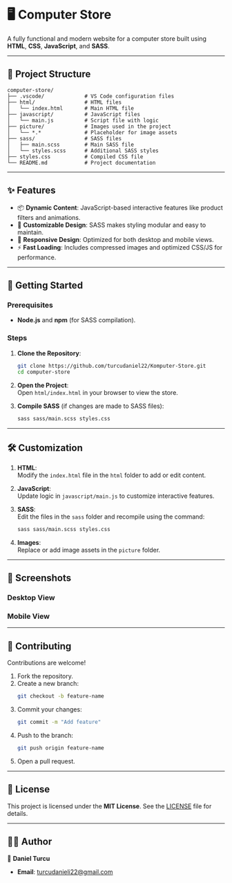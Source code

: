 
# 🖥️ Computer Store  

A fully functional and modern website for a computer store built using **HTML**, **CSS**, **JavaScript**, and **SASS**.  

---

## 📂 Project Structure  

```plaintext
computer-store/
├── .vscode/             # VS Code configuration files
├── html/                # HTML files
│   └── index.html       # Main HTML file
├── javascript/          # JavaScript files
│   └── main.js          # Script file with logic
├── picture/             # Images used in the project
│   └── *.*              # Placeholder for image assets
├── sass/                # SASS files
│   ├── main.scss        # Main SASS file
│   └── styles.scss      # Additional SASS styles
├── styles.css           # Compiled CSS file
└── README.md            # Project documentation
```

---

## ✨ Features  

- 📦 **Dynamic Content**: JavaScript-based interactive features like product filters and animations.  
- 🎨 **Customizable Design**: SASS makes styling modular and easy to maintain.  
- 📱 **Responsive Design**: Optimized for both desktop and mobile views.  
- ⚡ **Fast Loading**: Includes compressed images and optimized CSS/JS for performance.  

---

## 🚀 Getting Started  

### Prerequisites  

- **Node.js** and **npm** (for SASS compilation).  

### Steps  

1. **Clone the Repository**:  
   ```bash
   git clone https://github.com/turcudaniel22/Komputer-Store.git
   cd computer-store
   ```

2. **Open the Project**:  
   Open `html/index.html` in your browser to view the store.  

3. **Compile SASS** (if changes are made to SASS files):  
   ```bash
   sass sass/main.scss styles.css
   ```

---

## 🛠 Customization  

1. **HTML**:  
   Modify the `index.html` file in the `html` folder to add or edit content.  

2. **JavaScript**:  
   Update logic in `javascript/main.js` to customize interactive features.  

3. **SASS**:  
   Edit the files in the `sass` folder and recompile using the command:  
   ```bash
   sass sass/main.scss styles.css
   ```

4. **Images**:  
   Replace or add image assets in the `picture` folder.  

---

## 📸 Screenshots  

### Desktop View  


### Mobile View  


---

## 🤝 Contributing  

Contributions are welcome!  

1. Fork the repository.  
2. Create a new branch:  
   ```bash
   git checkout -b feature-name
   ```  
3. Commit your changes:  
   ```bash
   git commit -m "Add feature"
   ```  
4. Push to the branch:  
   ```bash
   git push origin feature-name
   ```  
5. Open a pull request.  

---

## 📄 License  

This project is licensed under the **MIT License**. See the [LICENSE](LICENSE) file for details.  

---

## 🧑‍💻 Author  

👤 **Daniel Turcu**   
- **Email**: [turcudanieli22@gmail.com](mailto:turcudanieli22@gmail.com)  
```
